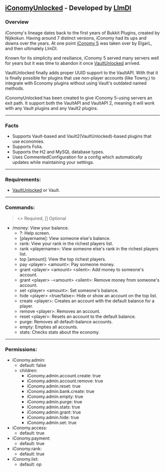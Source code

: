 ## [iConomyUnlocked](https://github.com/LlmDl/iConomyUnlocked) - Developed by [LlmDl](https://github.com/LlmDl)

### Overview

iConomy's lineage dates back to the first years of Bukkit Plugins, created by Nijikokun. Having around 7 distinct versions, iConomy had its ups and downs over the years. At one point [iConomy 5](https://github.com/iconomy5legacy/iConomy) was taken over by ElgarL, and then ultimately LlmDl.

Known for its simplicity and resiliance, iConomy 5 served many servers well for years but it was time to abandon it once [VaultUnlocked](https://github.com/TheNewEconomy/VaultUnlocked) arrived.

VaultUnlocked finally adds proper UUID support to the VaultAPI. With that it is finally possible for plugins that use non-player accounts (like Towny,) to integrate with Economy plugins without using Vault's outdated named methods.

iConomyUnlocked has been created to give iConomy 5-using servers an exit path. It support both the VaultAPI and VaultAPI 2, meaning it will work with any Vault plugins and any Vault2 plugins.

----
### Facts

- Supports Vault-based and Vault2(VaultUnlocked)-based plugins that use economies.
- Supports Folia.
- Supports the H2 and MySQL database types.
- Uses CommentedConfiguration for a config which automatically updates while maintaining your settings.

----
### Requirements:

- [VaultUnlocked](https://github.com/TheNewEconomy/VaultUnlocked) or Vault.

----
### Commands:

> <> Required, [] Optional

- /money: View your balance.
  - ?: Help screen.
  - [playername]: View someone else's balance.
  - rank: View your rank in the richest players list.
  - rank \<playername>: View someone else's rank in the richest players list.
  - top [amount]: View the top richest players.
  - pay \<player> \<amount>: Pay someone money.
  - grant \<player> \<amount> \<silent>: Add money to someone's account.
  - grant \<player> -\<amount> \<silent>: Remove money from someone's account.
  - set \<player> \<amount>: Set someone's balance.
  - hide \<player> \<true/false>: Hide or show an account on the top list.
  - create \<player>: Creates an account with the default balance for a player.
  - remove \<player>: Removes an account.
  - reset \<player>: Resets an account to the default balance.
  - purge: Removes all default-balance accounts.
  - empty: Empties all accounts.
  - stats: Checks stats about the economy.

----
### Permissions:

  - iConomy.admin:
    - default: false
    - children:
      - iConomy.admin.account.create: true
      - iConomy.admin.account.remove: true
      - iConomy.admin.reset: true
      - iConomy.admin.bank.create: true
      - iConomy.admin.empty: true
      - iConomy.admin.purge: true
      - iConomy.admin.stats: true
      - iConomy.admin.grant: true
      - iConomy.admin.hide: true
      - iConomy.admin.set: true
  - iConomy.access:
    - default: true
  - iConomy.payment:
    - default: true
  - iConomy.rank:
    - default: true
  - iConomy.list:
    - default: op
